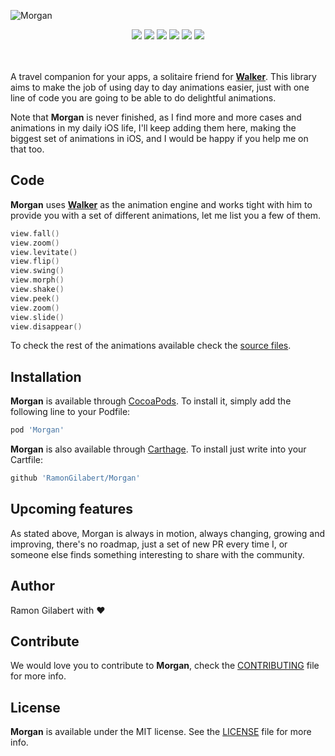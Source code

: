 ![Morgan](https://github.com/RamonGilabert/Morgan/blob/master/Resources/logo.png)

<div align = "center">
<a href="https://github.com/Carthage/Carthage" target="blank"><img src="https://img.shields.io/badge/Carthage-compatible-4BC51D.svg?style=flat" /></a>
<a href="http://cocoadocs.org/docsets/Walker" target="blank"><img src="https://img.shields.io/cocoapods/v/Walker.svg?style=flat" /></a>
<a href="http://cocoadocs.org/docsets/Walker" target="blank"><img src="https://img.shields.io/cocoapods/l/Walker.svg?style=flat" /></a>
<a href="http://cocoadocs.org/docsets/Walker" target="blank"><img src="https://img.shields.io/cocoapods/p/Walker.svg?style=flat" /></a>
<a href="http://cocoadocs.org/docsets/Walker" target="blank"><img src="https://img.shields.io/cocoapods/metrics/doc-percent/Walker.svg?style=flat" /></a>
<img src="https://img.shields.io/badge/%20in-swift%202.2-orange.svg" />
<br><br><br>
</div>

A travel companion for your apps, a solitaire friend for **[Walker](https://github.com/RamonGilabert/Walker)**. This library aims to make the job of using day to day animations easier, just with one line of code you are going to be able to do delightful animations.

Note that **Morgan** is never finished, as I find more and more cases and animations in my daily iOS life, I'll keep adding them here, making the biggest set of animations in iOS, and I would be happy if you help me on that too.

## Code

**Morgan** uses **[Walker](https://github.com/RamonGilabert/Walker)** as the animation engine and works tight with him to provide you with a set of different animations, let me list you a few of them.

```swift
view.fall()
view.zoom()
view.levitate()
view.flip()
view.swing()
view.morph()
view.shake()
view.peek()
view.zoom()
view.slide()
view.disappear()
```

To check the rest of the animations available check the [source files](https://github.com/RamonGilabert/Morgan/tree/master/Sources).

## Installation

**Morgan** is available through [CocoaPods](http://cocoapods.org). To install
it, simply add the following line to your Podfile:

```ruby
pod 'Morgan'
```

**Morgan** is also available through [Carthage](https://github.com/Carthage/Carthage). To install just write into your Cartfile:

```ruby
github 'RamonGilabert/Morgan'
```

## Upcoming features

As stated above, Morgan is always in motion, always changing, growing and improving, there's no roadmap, just a set of new PR every time I, or someone else finds something interesting to share with the community.

## Author

Ramon Gilabert with ♥️

## Contribute

We would love you to contribute to **Morgan**, check the [CONTRIBUTING](https://github.com/RamonGilabert/Morgan/blob/master/CONTRIBUTING.md) file for more info.

## License

**Morgan** is available under the MIT license. See the [LICENSE](https://github.com/RamonGilabert/Morgan/blob/master/LICENSE.md) file for more info.
